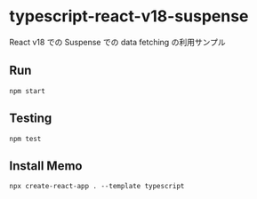 # typescript-react-v18-suspense

React v18 での Suspense での data fetching の利用サンプル

## Run

```
npm start
```

## Testing

```
npm test
```

## Install Memo

```
npx create-react-app . --template typescript
```
